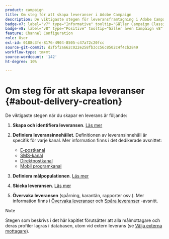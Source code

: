 ```yaml
---
product: campaign
title: Om steg för att skapa leveranser i Adobe Campaign
description: De viktigaste stegen för leveransframtagning i Adobe Campaign
badge-v7: label="v7" type="Informative" tooltip="Gäller Campaign Classic v7"
badge-v8: label="v8" type="Positive" tooltip="Gäller även Campaign v8"
feature: Channel Configuration
role: User
exl-id: 0188c3fe-8176-4904-8505-c47a72c20fcc
source-git-commit: d2f5f2a662c022e258fb3cc56c8502c4f4cb2849
workflow-type: tm+mt
source-wordcount: '142'
ht-degree: 10%

---
```


# Om steg för att skapa leveranser {#about-delivery-creation}

De viktigaste stegen när du skapar en leverans är följande:

1. **Skapa och identifiera leveransen**. [Läs mer](steps-create-and-identify-the-delivery.md)

1. **Definiera leveransinnehållet**. Definitionen av leveransinnehåll är specifik för varje kanal. Mer information finns i det dedikerade avsnittet:

   * [E-postkanal](defining-the-email-content.md)
   * [SMS-kanal](sms-create.md#defining-the-sms-content)
   * [Direktpostkanal](defining-the-direct-mail-content.md)
   * [Mobil programkanal](about-mobile-app-channel.md)

1. **Definiera målpopulationen**. [Läs mer](steps-defining-the-target-population.md)

1. **Skicka leveransen**. [Läs mer](steps-sending-the-delivery.md)

1. **Övervaka leveransen** (spårning, karantän, rapporter osv.). Mer information finns i [Övervaka leveranser](about-delivery-monitoring.md) och [Spåra leveranser](about-message-tracking.md) -avsnitt.

>[!NOTE]
>
>Stegen som beskrivs i det här kapitlet förutsätter att alla målmottagare och deras profiler lagras i databasen, utom vid extern leverans (se [Välja externa mottagare](steps-defining-the-target-population.md#selecting-external-recipients)).
